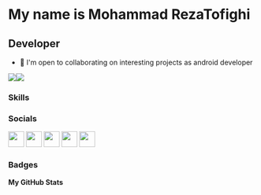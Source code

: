 My name is Mohammad RezaTofighi
===============================

Developer
-----------------------------

*   🤝  I'm open to collaborating on interesting projects as android developer

<a href="https://www.twitter.com/smrtofighi" target="_blank" rel="noreferrer"><img
                  src="https://img.shields.io/twitter/follow/smrtofighi?logo=twitter&style=for-the-badge&color=0891b2&labelColor=1c1917"
                /></a><a href="https://www.github.com/smrtofighi" target="_blank" rel="noreferrer"><img
                  src="https://img.shields.io/github/followers/smrtofighi?logo=github&style=for-the-badge&color=0891b2&labelColor=1c1917" /></a>
                  
### Skills
<p align="left">
</p>
                    
### Socials
                  
<p align="left">
    <a href="https://www.instagram.com/smrtofighi" target="_blank" rel="noreferrer"><img src="https://raw.githubusercontent.com/danielcranney/readme-generator/main/public/icons/socials/instagram.svg" width="32" height="32" /></a>
<a href="https://www.github.com/smrtofighi" target="_blank" rel="noreferrer"><img src="https://raw.githubusercontent.com/danielcranney/readme-generator/main/public/icons/socials/github-dark.svg" width="32" height="32" /></a>
  <a href="https://smrtofighi.com" target="_blank" rel="noreferrer"><img src="https://raw.githubusercontent.com/danielcranney/readme-generator/main/public/icons/socials/hashnode.svg" width="32" height="32" /></a>
  <a href="https://www.linkedin.com/in/smrtofighi" target="_blank" rel="noreferrer"><img src="https://raw.githubusercontent.com/danielcranney/readme-generator/main/public/icons/socials/linkedin.svg" width="32" height="32" /></a>
  <a href="https://www.twitter.com/smrtofighi" target="_blank" rel="noreferrer"><img src="https://raw.githubusercontent.com/danielcranney/readme-generator/main/public/icons/socials/twitter.svg" width="32" height="32" /></a></p>

### Badges

<b>My GitHub Stats</b>

